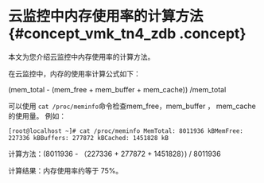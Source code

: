 # 云监控中内存使用率的计算方法 {#concept_vmk_tn4_zdb .concept}

本文为您介绍云监控中内存使用率的计算方法。

在云监控中，内存的使用率计算公式如下：

\(mem\_total - \(mem\_free + mem\_buffer + mem\_cache\)\) /mem\_total

可以使用 `cat /proc/meminfo`命令检查mem\_free，mem\_buffer ， mem\_cache的使用量。 例如：

``` {#codeblock_cey_llx_vbm}
[root@localhost ~]# cat /proc/meminfo MemTotal: 8011936 kBMemFree: 227336 kBBuffers: 277872 kBCached: 1451828 kB
```

计算方法：\(8011936 - （227336 + 277872 + 1451828）\) / 8011936

计算结果：内存使用率约等于 75%。

